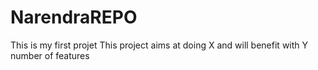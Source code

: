 # NarendraREPO

This is my first projet
This project aims at doing X and will benefit with Y number of features

